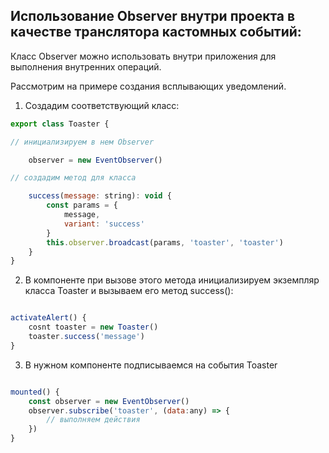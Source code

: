## Использование Observer внутри проекта в качестве транслятора кастомных событий:

Класс Observer можно использовать внутри приложения для выполнения внутренних операций. 

Рассмотрим на примере создания всплывающих уведомлений.

1) Cоздадим соответствующий класс:

````javascript
export class Toaster {

// инициализируем в нем Observer

    observer = new EventObserver()

// создадим метод для класса

    success(message: string): void {
        const params = {
            message,
            variant: 'success'
        }
        this.observer.broadcast(params, 'toaster', 'toaster')
    }
}
````

2) В компоненте при вызове этого метода инициализируем экземпляр класса Toaster и вызываем его метод success():

````javascript

activateAlert() {
    cosnt toaster = new Toaster()
    toaster.success('message')
}

````

3) В нужном компоненте подписываемся на события Toaster

````javascript

mounted() {
    const observer = new EventObserver()
    observer.subscribe('toaster', (data:any) => {
        // выполняем действия
    })
}

````

